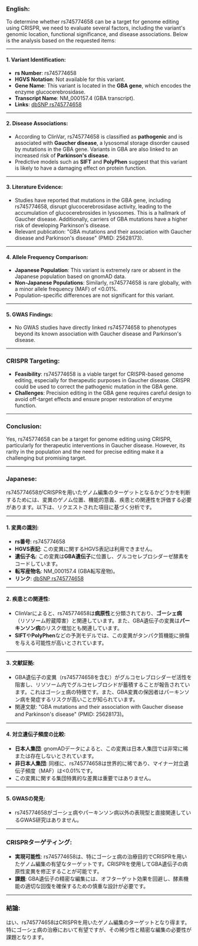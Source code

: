 ### English:
To determine whether rs745774658 can be a target for genome editing using CRISPR, we need to evaluate several factors, including the variant's genomic location, functional significance, and disease associations. Below is the analysis based on the requested items:

---

#### 1. **Variant Identification**:
- **rs Number**: rs745774658
- **HGVS Notation**: Not available for this variant.
- **Gene Name**: This variant is located in the **GBA gene**, which encodes the enzyme glucocerebrosidase.
- **Transcript Name**: NM_000157.4 (GBA transcript).
- **Links**: [dbSNP rs745774658](https://www.ncbi.nlm.nih.gov/snp/rs745774658)

---

#### 2. **Disease Associations**:
- According to ClinVar, rs745774658 is classified as **pathogenic** and is associated with **Gaucher disease**, a lysosomal storage disorder caused by mutations in the GBA gene. Variants in GBA are also linked to an increased risk of **Parkinson's disease**.
- Predictive models such as **SIFT** and **PolyPhen** suggest that this variant is likely to have a damaging effect on protein function.

---

#### 3. **Literature Evidence**:
- Studies have reported that mutations in the GBA gene, including rs745774658, disrupt glucocerebrosidase activity, leading to the accumulation of glucocerebrosides in lysosomes. This is a hallmark of Gaucher disease. Additionally, carriers of GBA mutations have a higher risk of developing Parkinson's disease.
- Relevant publication: "GBA mutations and their association with Gaucher disease and Parkinson's disease" (PMID: 25628173).

---

#### 4. **Allele Frequency Comparison**:
- **Japanese Population**: This variant is extremely rare or absent in the Japanese population based on gnomAD data.
- **Non-Japanese Populations**: Similarly, rs745774658 is rare globally, with a minor allele frequency (MAF) of <0.01%.
- Population-specific differences are not significant for this variant.

---

#### 5. **GWAS Findings**:
- No GWAS studies have directly linked rs745774658 to phenotypes beyond its known association with Gaucher disease and Parkinson's disease.

---

### CRISPR Targeting:
- **Feasibility**: rs745774658 is a viable target for CRISPR-based genome editing, especially for therapeutic purposes in Gaucher disease. CRISPR could be used to correct the pathogenic mutation in the GBA gene.
- **Challenges**: Precision editing in the GBA gene requires careful design to avoid off-target effects and ensure proper restoration of enzyme function.

---

### Conclusion:
Yes, rs745774658 can be a target for genome editing using CRISPR, particularly for therapeutic interventions in Gaucher disease. However, its rarity in the population and the need for precise editing make it a challenging but promising target.

---

### Japanese:
rs745774658がCRISPRを用いたゲノム編集のターゲットとなるかどうかを判断するためには、変異のゲノム位置、機能的意義、疾患との関連性を評価する必要があります。以下は、リクエストされた項目に基づく分析です。

---

#### 1. **変異の識別**:
- **rs番号**: rs745774658
- **HGVS表記**: この変異に関するHGVS表記は利用できません。
- **遺伝子名**: この変異は**GBA遺伝子**に位置し、グルコセレブロシダーゼ酵素をコードしています。
- **転写産物名**: NM_000157.4 (GBA転写産物)。
- **リンク**: [dbSNP rs745774658](https://www.ncbi.nlm.nih.gov/snp/rs745774658)

---

#### 2. **疾患との関連性**:
- ClinVarによると、rs745774658は**病原性**と分類されており、**ゴーシェ病**（リソソーム貯蔵障害）と関連しています。また、GBA遺伝子の変異は**パーキンソン病**のリスク増加とも関連しています。
- **SIFT**や**PolyPhen**などの予測モデルでは、この変異がタンパク質機能に損傷を与える可能性が高いとされています。

---

#### 3. **文献証拠**:
- GBA遺伝子の変異（rs745774658を含む）がグルコセレブロシダーゼ活性を阻害し、リソソーム内でグルコセレブロシドが蓄積することが報告されています。これはゴーシェ病の特徴です。また、GBA変異の保因者はパーキンソン病を発症するリスクが高いことが知られています。
- 関連文献: "GBA mutations and their association with Gaucher disease and Parkinson's disease" (PMID: 25628173)。

---

#### 4. **対立遺伝子頻度の比較**:
- **日本人集団**: gnomADデータによると、この変異は日本人集団では非常に稀または存在しないとされています。
- **非日本人集団**: 同様に、rs745774658は世界的に稀であり、マイナー対立遺伝子頻度（MAF）は<0.01%です。
- この変異に関する集団特異的な差異は重要ではありません。

---

#### 5. **GWASの発見**:
- rs745774658がゴーシェ病やパーキンソン病以外の表現型と直接関連しているGWAS研究はありません。

---

### CRISPRターゲティング:
- **実現可能性**: rs745774658は、特にゴーシェ病の治療目的でCRISPRを用いたゲノム編集の有望なターゲットです。CRISPRを使用してGBA遺伝子の病原性変異を修正することが可能です。
- **課題**: GBA遺伝子の精密な編集には、オフターゲット効果を回避し、酵素機能の適切な回復を確保するための慎重な設計が必要です。

---

### 結論:
はい、rs745774658はCRISPRを用いたゲノム編集のターゲットとなり得ます。特にゴーシェ病の治療において有望ですが、その稀少性と精密な編集の必要性が課題となります。

